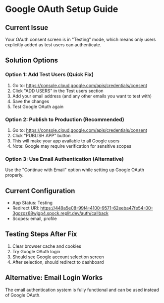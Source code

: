 # Google OAuth Setup Guide

## Current Issue
Your OAuth consent screen is in "Testing" mode, which means only users explicitly added as test users can authenticate.

## Solution Options

### Option 1: Add Test Users (Quick Fix)
1. Go to: https://console.cloud.google.com/apis/credentials/consent
2. Click "ADD USERS" in the Test users section
3. Add your email address (and any other emails you want to test with)
4. Save the changes
5. Test Google OAuth again

### Option 2: Publish to Production (Recommended)
1. Go to: https://console.cloud.google.com/apis/credentials/consent
2. Click "PUBLISH APP" button
3. This will make your app available to all Google users
4. Note: Google may require verification for sensitive scopes

### Option 3: Use Email Authentication (Alternative)
Use the "Continue with Email" option while setting up Google OAuth properly.

## Current Configuration
- App Status: Testing
- Redirect URI: https://449a5e08-99f4-4100-9571-62eeba47fe54-00-3gozoz68wjgp4.spock.replit.dev/auth/callback
- Scopes: email, profile

## Testing Steps After Fix
1. Clear browser cache and cookies
2. Try Google OAuth login
3. Should see Google account selection screen
4. After selection, should redirect to dashboard

## Alternative: Email Login Works
The email authentication system is fully functional and can be used instead of Google OAuth.